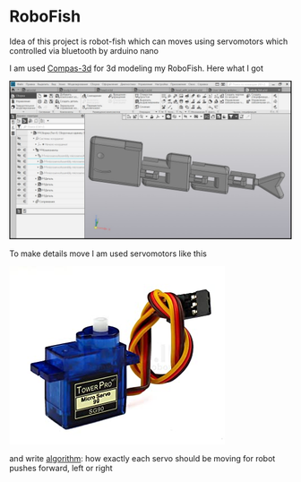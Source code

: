 # RoboFish

Idea of this project is robot-fish which can moves using servomotors which controlled via bluetooth by arduino nano

I am used [Compas-3d](https://kompas.ru/) for 3d modeling my RoboFish. Here what I got

![](RoboFish.jpg)

To make details move I am used servomotors like this

![](servomotor.jpg)

and write [algorithm](main_controller.c): how exactly each servo should be moving for robot pushes forward, left or right
